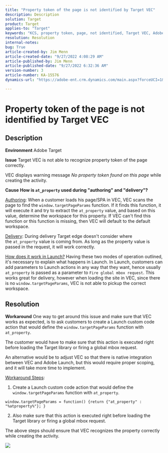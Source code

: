```yaml
---
title: "Property token of the page is not identified by Target VEC"
description: Description
solution: Target
product: Target
applies-to: "Target"
keywords: "KCS, property token, page, not identified, Target VEC, Adobe Target, at_property, window.targetPageParams function"
resolution: Resolution
internal-notes: 
bug: True
article-created-by: Jim Menn
article-created-date: "9/27/2022 4:08:29 AM"
article-published-by: Jim Menn
article-published-date: "9/27/2022 6:32:36 AM"
version-number: 3
article-number: KA-15576
dynamics-url: "https://adobe-ent.crm.dynamics.com/main.aspx?forceUCI=1&pagetype=entityrecord&etn=knowledgearticle&id=32246c07-1a3e-ed11-9db1-0022480866ad"

---
```

# Property token of the page is not identified by Target VEC

## Description


<b>Environment</b>
 Adobe Target

<b>Issue</b>
 Target VEC is not able to recognize property token of the page correctly.

VEC displays warning message *No property token found on this page* while creating the activity.

<b>Cause</b>
<b>How is `at_property` used during "authoring" and "delivery"?</b>

<u>Authoring</u>:
 When a customer loads his page/SPA in VEC, VEC scans the page to find the `window.targetPageParams` function.
 If it finds this function, it will execute it and try to extract the `at_property` value, and based on this value, determine the workspace for this property.
 If VEC can't find this function or this function is missing, then VEC will default to the default workspace.

<u>Delivery</u>:
 During delivery Target edge doesn't consider where the `at_property` value is coming from. As long as the property value is passed in the request, it will work correctly.

<u>How does it work in Launch?</u>
 Having these two modes of operation outlined, it's necessary to explain what happens in Launch.
 In Launch, customers can add parameters to Launch actions in any way that they want, hence usually `at_property` is passed as a parameter to `Fire global mbox request`.
 This works great for delivery, however when loading the site in VEC, since there is no `window.targetPageParams`, VEC is not able to pickup the correct workspace.


## Resolution


<b>Workaround</b>
One way to get around this issue and make sure that VEC works as expected, is to ask customers to create a Launch custom code action that would define the `window.targetPageParams` function with `at_property`.

The customer would have to make sure that this action is executed right before loading the Target library or firing a global mbox request.

An alternative would be to adjust VEC so that there is native integration between VEC and Adobe Launch, but this would require proper scoping, and it will take more time to implement.

<u>Workaround Steps</u>:

1. Create a Launch custom code action that would define the `window.targetPageParams` function with `at_property`.


```
window.targetPageParams = function() {return {"at_property" : "%atproperty%"}; }
```


2. Also make sure that this action is executed right before loading the Target library or firing a global mbox request.

The above steps should ensure that VEC recognizes the property correctly while creating the activity.

![](http://omniture.custhelp.com/ci/inlineImage/get/3018176/a5a902ecd7ac849bb5bf0fa7e22e14e7)
